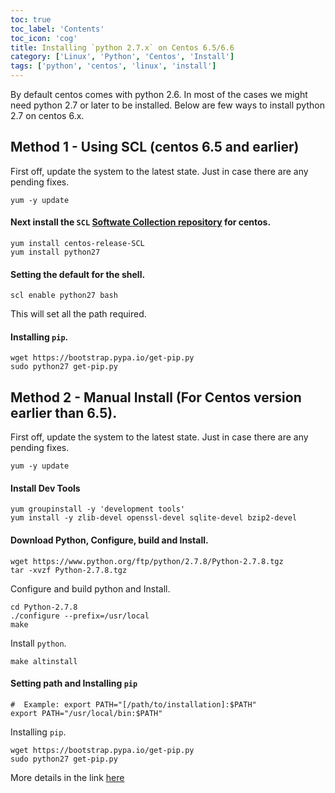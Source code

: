 ```yaml
---
toc: true 
toc_label: 'Contents' 
toc_icon: 'cog'
title: Installing `python 2.7.x` on Centos 6.5/6.6
category: ['Linux', 'Python', 'Centos', 'Install']
tags: ['python', 'centos', 'linux', 'install']
---
```


By default centos comes with python 2.6. In most of the cases we might need python 2.7 or later to be installed. Below are few ways to install python 2.7 on centos 6.x. 

##  Method 1 - Using SCL (centos 6.5 and earlier)

First off, update the system to the latest state. Just in case there are any pending fixes.

	yum -y update

####  Next install the `SCL` [Softwate Collection repository](https://wiki.centos.org/AdditionalResources/Repositories/SCL) for centos. 

	yum install centos-release-SCL 
	yum install python27

####  Setting the default for the shell.

	scl enable python27 bash

This will set all the path required.

####  Installing `pip`.

	wget https://bootstrap.pypa.io/get-pip.py
	sudo python27 get-pip.py

##  Method 2 - Manual Install (For Centos version earlier than 6.5).

First off, update the system to the latest state. Just in case there are any pending fixes. 

	yum -y update
	
####  Install Dev Tools

	yum groupinstall -y 'development tools'
	yum install -y zlib-devel openssl-devel sqlite-devel bzip2-devel

####  Download Python, Configure, build and Install.

	wget https://www.python.org/ftp/python/2.7.8/Python-2.7.8.tgz  
	tar -xvzf Python-2.7.8.tgz

Configure and build python and Install.

	cd Python-2.7.8
	./configure --prefix=/usr/local
	make

Install `python`.

	make altinstall  

####  Setting path and Installing `pip`

	#  Example: export PATH="[/path/to/installation]:$PATH"
	export PATH="/usr/local/bin:$PATH"

Installing `pip`.

	wget https://bootstrap.pypa.io/get-pip.py
	sudo python27 get-pip.py

More details in the link [here](https://www.digitalocean.com/community/tutorials/how-to-set-up-python-2-7-6-and-3-3-3-on-centos-6-4)


